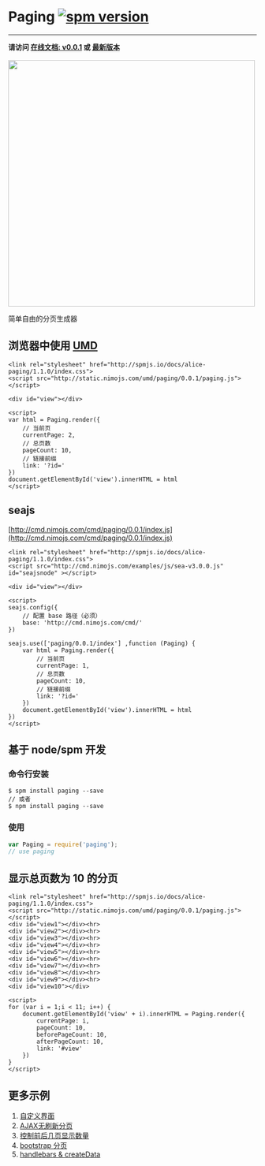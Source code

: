 # Paging [![spm version](http://spmjs.io/badge/paging)](http://spmjs.io/package/paging)

---

<div id="online-tip">
<strong>
  请访问 <a href="http://spmjs.io/docs/paging/0.0.1/">在线文档: v0.0.1</a>
  或 <a href="http://spmjs.io/docs/paging/latest/">最新版本</a>
</strong>
<br><br>
<img src="https://cloud.githubusercontent.com/assets/3949015/7386863/150a781c-ee8b-11e4-91a3-ec686b565e50.gif" style="width:500px;" />
</div>

<script>
if (/spmjs/.test(location.hostname)) {
    document.getElementById('online-tip').style.display = 'none'
}
</script>

简单自由的分页生成器

## 浏览器中使用 [UMD](https://github.com/nimojs/blog/issues/21)

````iframe:40
<link rel="stylesheet" href="http://spmjs.io/docs/alice-paging/1.1.0/index.css">
<script src="http://static.nimojs.com/umd/paging/0.0.1/paging.js"></script>

<div id="view"></div>

<script>
var html = Paging.render({
    // 当前页
    currentPage: 2,
    // 总页数
    pageCount: 10,
    // 链接前缀
    link: '?id='
})
document.getElementById('view').innerHTML = html
</script>
````

## seajs

[http://cmd.nimojs.com/cmd/paging/0.0.1/index.js](http://cmd.nimojs.com/cmd/paging/0.0.1/index.js)

````iframe:40
<link rel="stylesheet" href="http://spmjs.io/docs/alice-paging/1.1.0/index.css">
<script src="http://cmd.nimojs.com/examples/js/sea-v3.0.0.js" id="seajsnode" ></script>

<div id="view"></div>

<script>
seajs.config({
    // 配置 base 路径（必须）
    base: 'http://cmd.nimojs.com/cmd/'
})

seajs.use(['paging/0.0.1/index'] ,function (Paging) {
    var html = Paging.render({
        // 当前页
        currentPage: 1,
        // 总页数
        pageCount: 10,
        // 链接前缀
        link: '?id='
    })
    document.getElementById('view').innerHTML = html
})
</script>
````
## 基于 node/spm 开发

### 命令行安装

```
$ spm install paging --save
// 或者
$ npm install paging --save
```

### 使用

```js
var Paging = require('paging');
// use paging
```


## 显示总页数为 10 的分页


````iframe:205
<link rel="stylesheet" href="http://spmjs.io/docs/alice-paging/1.1.0/index.css">
<script src="http://static.nimojs.com/umd/paging/0.0.1/paging.js"></script>
<div id="view1"></div><hr>
<div id="view2"></div><hr>
<div id="view3"></div><hr>
<div id="view4"></div><hr>
<div id="view5"></div><hr>
<div id="view6"></div><hr>
<div id="view7"></div><hr>
<div id="view8"></div><hr>
<div id="view9"></div><hr>
<div id="view10"></div>

<script>
for (var i = 1;i < 11; i++) {
    document.getElementById('view' + i).innerHTML = Paging.render({
        currentPage: i,
        pageCount: 10,
        beforePageCount: 10,
        afterPageCount: 10,
        link: '#view'
    })    
}
</script>
````

## 更多示例

1. [自定义界面](examples/index.md)
2. [AJAX无刷新分页](examples/ajax.md)
3. [控制前后几页显示数量](examples/beforePageCount.md)
4. [bootstrap 分页](examples/bootstrap.md)
5. [handlebars & createData](handlebars.md)